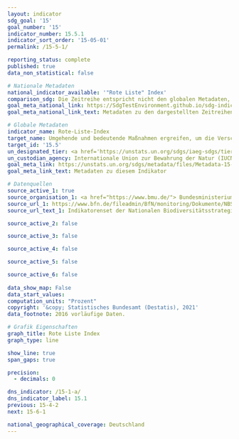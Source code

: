 ```yaml
---
layout: indicator    
sdg_goal: '15'    
goal_number: '15'    
indicator_number: 15.5.1    
indicator_sort_order: '15-05-01'    
permalink: /15-5-1/    

reporting_status: complete    
published: true    
data_non_statistical: false    

# Nationale Metadaten    
national_indicator_available: '"Rote Liste" Index'    
comparison_sdg: Die Zeitreihe entspricht nicht den globalen Metadaten, bietet aber zusätzliche Informationen.    
goal_meta_national_link: https://SdgTestEnvironment.github.io/sdg-indicators/public/MetaDe/15.5.1.pdf    
goal_meta_national_link_text: Metadaten zu den dargestellten Zeitreihen    

# Globale Metadaten    
indicator_name: Rote-Liste-Index    
target_name: Umgehende und bedeutende Maßnahmen ergreifen, um die Verschlechterung der natürlichen Lebensräume zu verringern, dem Verlust der biologischen Vielfalt ein Ende zu setzen und bis 2020 die bedrohten Arten zu schützen und ihr Aussterben zu verhindern    
target_id: '15.5'    
un_designated_tier: <a href='https://unstats.un.org/sdgs/iaeg-sdgs/tier-classification/' title='Klicken Sie hier um weitere Informationen zur UN-Tier-Klassifikation zu erhalten.'  target='_blank'>Tier I</a>    
un_custodian_agency: Internationale Union zur Bewahrung der Natur (IUCN)    
goal_meta_link: https://unstats.un.org/sdgs/metadata/files/Metadata-15-05-01.pdf    
goal_meta_link_text: Metadaten zu diesem Indikator        

# Datenquellen
source_active_1: true
source_organisation_1: <a href="https://www.bmu.de/"> Bundesministerium für Umwelt, Naturschutz und nukleare Sicherheit (BMU) </a>
source_url_1: https://www.bfn.de/fileadmin/BfN/monitoring/Dokumente/NBS_Indikatorenbericht_2014_Internet_barrierefrei.pdf
source_url_text_1: Indikatorenset der Nationalen Biodiversitätsstrategie

source_active_2: false

source_active_3: false

source_active_4: false

source_active_5: false

source_active_6: false
    
data_show_map: False    
data_start_values:     
computation_units: "Prozent"    
copyright: '&copy; Statistisches Bundesamt (Destatis), 2021'    
data_footnote: 2016 vorläufige Daten.    

# Grafik Eigenschaften    
graph_title: Rote Liste Index    
graph_type: line    

show_line: true
span_gaps: true

precision:
  - decimals: 0    

dns_indicator: /15-1-a/
dns_indicator_label: 15.1
previous: 15-4-2    
next: 15-6-1    

national_geographical_coverage: Deutschland    
---
```


<span></span>